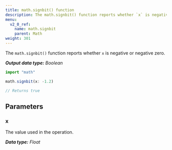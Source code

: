 ```yaml
---
title: math.signbit() function
description: The math.signbit() function reports whether `x` is negative or negative zero.
menu:
  v2_0_ref:
    name: math.signbit
    parent: Math
weight: 301
---
```


The `math.signbit()` function reports whether `x` is negative or negative zero.

_**Output data type:** Boolean_

```js
import "math"

math.signbit(x: -1.2)

// Returns true
```

## Parameters

### x
The value used in the operation.

_**Data type:** Float_
